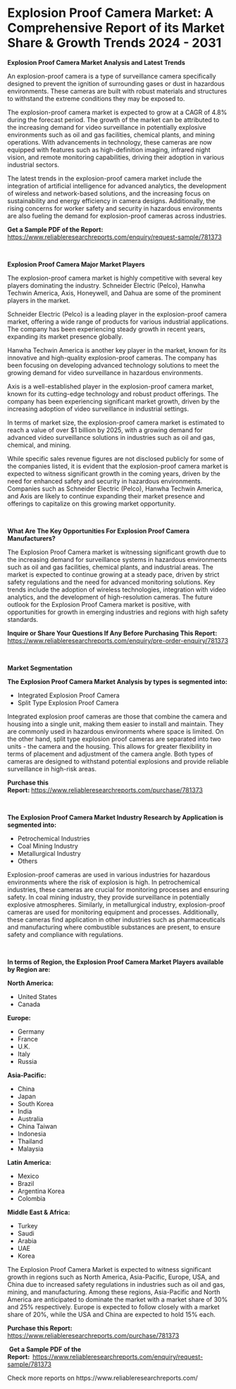 <p><h1>Explosion Proof Camera Market: A Comprehensive Report of its Market Share & Growth Trends 2024 - 2031</h1></p><p><strong>Explosion Proof Camera Market Analysis and Latest Trends</strong></p>
<p><p>An explosion-proof camera is a type of surveillance camera specifically designed to prevent the ignition of surrounding gases or dust in hazardous environments. These cameras are built with robust materials and structures to withstand the extreme conditions they may be exposed to.</p><p>The explosion-proof camera market is expected to grow at a CAGR of 4.8% during the forecast period. The growth of the market can be attributed to the increasing demand for video surveillance in potentially explosive environments such as oil and gas facilities, chemical plants, and mining operations. With advancements in technology, these cameras are now equipped with features such as high-definition imaging, infrared night vision, and remote monitoring capabilities, driving their adoption in various industrial sectors.</p><p>The latest trends in the explosion-proof camera market include the integration of artificial intelligence for advanced analytics, the development of wireless and network-based solutions, and the increasing focus on sustainability and energy efficiency in camera designs. Additionally, the rising concerns for worker safety and security in hazardous environments are also fueling the demand for explosion-proof cameras across industries.</p></p>
<p><strong>Get a Sample PDF of the Report:&nbsp;</strong> <a href="https://www.reliableresearchreports.com/enquiry/request-sample/781373">https://www.reliableresearchreports.com/enquiry/request-sample/781373</a></p>
<p>&nbsp;</p>
<p><strong>Explosion Proof Camera Major Market Players</strong></p>
<p><p>The explosion-proof camera market is highly competitive with several key players dominating the industry. Schneider Electric (Pelco), Hanwha Techwin America, Axis, Honeywell, and Dahua are some of the prominent players in the market. </p><p>Schneider Electric (Pelco) is a leading player in the explosion-proof camera market, offering a wide range of products for various industrial applications. The company has been experiencing steady growth in recent years, expanding its market presence globally.</p><p>Hanwha Techwin America is another key player in the market, known for its innovative and high-quality explosion-proof cameras. The company has been focusing on developing advanced technology solutions to meet the growing demand for video surveillance in hazardous environments.</p><p>Axis is a well-established player in the explosion-proof camera market, known for its cutting-edge technology and robust product offerings. The company has been experiencing significant market growth, driven by the increasing adoption of video surveillance in industrial settings.</p><p>In terms of market size, the explosion-proof camera market is estimated to reach a value of over $1 billion by 2025, with a growing demand for advanced video surveillance solutions in industries such as oil and gas, chemical, and mining.</p><p>While specific sales revenue figures are not disclosed publicly for some of the companies listed, it is evident that the explosion-proof camera market is expected to witness significant growth in the coming years, driven by the need for enhanced safety and security in hazardous environments. Companies such as Schneider Electric (Pelco), Hanwha Techwin America, and Axis are likely to continue expanding their market presence and offerings to capitalize on this growing market opportunity.</p></p>
<p>&nbsp;</p>
<p><strong>What Are The Key Opportunities For Explosion Proof Camera Manufacturers?</strong></p>
<p><p>The Explosion Proof Camera market is witnessing significant growth due to the increasing demand for surveillance systems in hazardous environments such as oil and gas facilities, chemical plants, and industrial areas. The market is expected to continue growing at a steady pace, driven by strict safety regulations and the need for advanced monitoring solutions. Key trends include the adoption of wireless technologies, integration with video analytics, and the development of high-resolution cameras. The future outlook for the Explosion Proof Camera market is positive, with opportunities for growth in emerging industries and regions with high safety standards.</p></p>
<p><strong>Inquire or Share Your Questions If Any Before Purchasing This Report:</strong> <a href="https://www.reliableresearchreports.com/enquiry/pre-order-enquiry/781373">https://www.reliableresearchreports.com/enquiry/pre-order-enquiry/781373</a></p>
<p>&nbsp;</p>
<p><strong>Market Segmentation</strong></p>
<p><strong>The Explosion Proof Camera Market Analysis by types is segmented into:</strong></p>
<p><ul><li>Integrated Explosion Proof Camera</li><li>Split Type Explosion Proof Camera</li></ul></p>
<p><p>Integrated explosion proof cameras are those that combine the camera and housing into a single unit, making them easier to install and maintain. They are commonly used in hazardous environments where space is limited. On the other hand, split type explosion proof cameras are separated into two units - the camera and the housing. This allows for greater flexibility in terms of placement and adjustment of the camera angle. Both types of cameras are designed to withstand potential explosions and provide reliable surveillance in high-risk areas.</p></p>
<p><strong>Purchase this Report:&nbsp;</strong><a href="https://www.reliableresearchreports.com/purchase/781373">https://www.reliableresearchreports.com/purchase/781373</a></p>
<p>&nbsp;</p>
<p><strong>The Explosion Proof Camera Market Industry Research by Application is segmented into:</strong></p>
<p><ul><li>Petrochemical Industries</li><li>Coal Mining Industry</li><li>Metallurgical Industry</li><li>Others</li></ul></p>
<p><p>Explosion-proof cameras are used in various industries for hazardous environments where the risk of explosion is high. In petrochemical industries, these cameras are crucial for monitoring processes and ensuring safety. In coal mining industry, they provide surveillance in potentially explosive atmospheres. Similarly, in metallurgical industry, explosion-proof cameras are used for monitoring equipment and processes. Additionally, these cameras find application in other industries such as pharmaceuticals and manufacturing where combustible substances are present, to ensure safety and compliance with regulations.</p></p>
<p>&nbsp;</p>
<p><strong>In terms of Region, the Explosion Proof Camera Market Players available by Region are:</strong></p>
<p>
    <p> <strong> North America: </strong>
        <ul>
            <li>United States</li>
            <li>Canada</li>
        </ul>
        </p> 
    <p> <strong> Europe: </strong>
        <ul>
            <li>Germany</li>
            <li>France</li>
            <li>U.K.</li>
            <li>Italy</li>
            <li>Russia</li>
        </ul>
        </p> 
    <p> <strong> Asia-Pacific: </strong>
        <ul>
            <li>China</li>
            <li>Japan</li>
            <li>South Korea</li>
            <li>India</li>
            <li>Australia</li>
            <li>China Taiwan</li>
            <li>Indonesia</li>
            <li>Thailand</li>
            <li>Malaysia</li>
        </ul>
        </p> 
    <p> <strong> Latin America: </strong>
        <ul>
            <li>Mexico</li>
            <li>Brazil</li>
            <li>Argentina Korea</li>
            <li>Colombia</li>
        </ul>
        </p> 
    <p> <strong> Middle East & Africa: </strong>
        <ul>
            <li>Turkey</li>
            <li>Saudi</li>
            <li>Arabia</li>
            <li>UAE</li>
            <li>Korea</li>
        </ul>
    </p>
    </p>
<p><p>The Explosion Proof Camera Market is expected to witness significant growth in regions such as North America, Asia-Pacific, Europe, USA, and China due to increased safety regulations in industries such as oil and gas, mining, and manufacturing. Among these regions, Asia-Pacific and North America are anticipated to dominate the market with a market share of 30% and 25% respectively. Europe is expected to follow closely with a market share of 20%, while the USA and China are expected to hold 15% each.</p></p>
<p><strong>Purchase this Report: </strong><a href="https://www.reliableresearchreports.com/purchase/781373">https://www.reliableresearchreports.com/purchase/781373</a></p>
<p>&nbsp;<strong>Get a Sample PDF of the Report:&nbsp;&nbsp;</strong><a href="https://www.reliableresearchreports.com/enquiry/request-sample/781373">https://www.reliableresearchreports.com/enquiry/request-sample/781373</a></p>
<p><strong></strong></p>
<p>Check more reports on https://www.reliableresearchreports.com/</p>